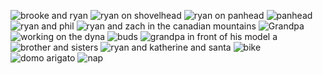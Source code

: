 <style>
  img {
    max-width: 400px;
  }
</style>

![brooke and ryan](https://d.32k.io/brooke-and-ryan.jpg)
![ryan on shovelhead](https://d.32k.io/ryan-shovel.jpg)
![ryan on panhead](https://d.32k.io/ryan-pan.jpg)
![panhead](https://d.32k.io/pan.jpg)
![ryan and phil](https://d.32k.io/phils-big-day.jpg)
![ryan and zach in the canadian mountains](https://d.32k.io/ryan-zach-canadian-mountain.jpg)
![Grandpa](https://d.32k.io/grandpa-in-front-of-801.jpg)
![working on the dyna](https://d.32k.io/working-on-the-hog.jpg)
![buds](https://d.32k.io/ryan-and-zyon.jpg)
![grandpa in front of his model a](https://d.32k.io/grandpa-in-front-of-model-a.jpg)
![brother and sisters](https://d.32k.io/brother-and-sisters.jpg)
![ryan and katherine and santa](https://d.32k.io/ryan-katherine-santa.jpg)
![bike](https://d.32k.io/ryan-abides.jpg)
![domo arigato](https://d.32k.io/ryan-and-gavin-domo.jpg)
![nap](https://d.32k.io/taking-a-nap.jpg)
